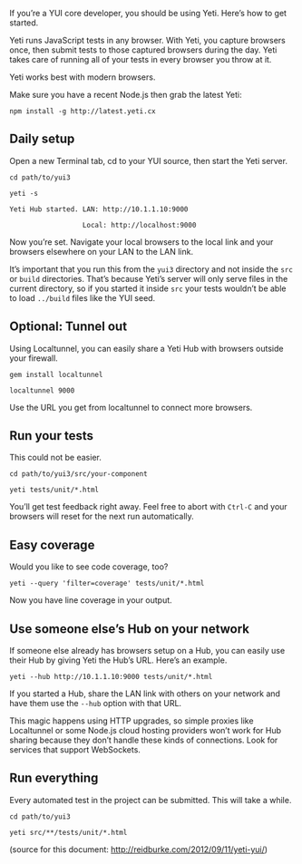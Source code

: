 If you’re a YUI core developer, you should be using Yeti. Here’s how to get started.

Yeti runs JavaScript tests in any browser. With Yeti, you capture browsers once, then submit tests to those captured browsers during the day. Yeti takes care of running all of your tests in every browser you throw at it.

Yeti works best with modern browsers.

Make sure you have a recent Node.js then grab the latest Yeti:

`npm install -g http://latest.yeti.cx`

## Daily setup
Open a new Terminal tab, cd to your YUI source, then start the Yeti server.

`cd path/to/yui3`

`yeti -s`

`Yeti Hub started. LAN: http://10.1.1.10:9000`

`                  Local: http://localhost:9000`


Now you’re set. Navigate your local browsers to the local link and your browsers elsewhere on your LAN to the LAN link.

It’s important that you run this from the `yui3` directory and not inside the `src` or `build` directories. That’s because Yeti’s server will only serve files in the current directory, so if you started it inside `src` your tests wouldn’t be able to load `../build` files like the YUI seed.

## Optional: Tunnel out
Using Localtunnel, you can easily share a Yeti Hub with browsers outside your firewall.

`gem install localtunnel`

`localtunnel 9000`

Use the URL you get from localtunnel to connect more browsers.

## Run your tests
This could not be easier.

`cd path/to/yui3/src/your-component`

`yeti tests/unit/*.html`

You’ll get test feedback right away. Feel free to abort with `Ctrl-C` and your browsers will reset for the next run automatically.

## Easy coverage
Would you like to see code coverage, too?

`yeti --query 'filter=coverage' tests/unit/*.html`

Now you have line coverage in your output.

## Use someone else’s Hub on your network
If someone else already has browsers setup on a Hub, you can easily use their Hub by giving Yeti the Hub’s URL. Here’s an example.

`yeti --hub http://10.1.1.10:9000 tests/unit/*.html`

If you started a Hub, share the LAN link with others on your network and have them use the `--hub` option with that URL.

This magic happens using HTTP upgrades, so simple proxies like Localtunnel or some Node.js cloud hosting providers won’t work for Hub sharing because they don’t handle these kinds of connections. Look for services that support WebSockets.

## Run everything
Every automated test in the project can be submitted. This will take a while.

`cd path/to/yui3`

`yeti src/**/tests/unit/*.html`


(source for this document: http://reidburke.com/2012/09/11/yeti-yui/)





